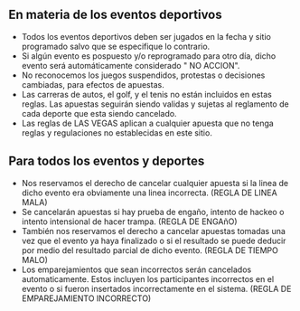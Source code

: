 ## En materia de los eventos deportivos

- Todos los eventos deportivos deben ser jugados en la fecha y sitio programado salvo que se especifique lo contrario.
- Si algún evento es pospuesto y/o reprogramado para otro día, dicho evento será automáticamente considerado " NO ACCION".
- No reconocemos los juegos suspendidos, protestas o decisiones cambiadas, para efectos de apuestas.
- Las carreras de autos, el golf, y el tenis no están incluidos en estas reglas. Las apuestas seguirán siendo validas y sujetas al reglamento de cada deporte que esta siendo cancelado.
- Las reglas de LAS VEGAS aplican a cualquier apuesta que no tenga reglas y regulaciones no establecidas en este sitio.

## Para todos los eventos y deportes
- Nos reservamos el derecho de cancelar cualquier apuesta si la linea de dicho evento era obviamente una linea incorrecta. (REGLA DE LINEA MALA)
- Se cancelarán apuestas si hay prueba de engaño, intento de hackeo o intento intensional de hacer trampa. (REGLA DE ENGAñO)
- También nos reservamos el derecho a cancelar apuestas tomadas una vez que el evento ya haya finalizado o si el resultado se puede deducir por medio del resultado parcial de dicho evento. (REGLA DE TIEMPO MALO)
- Los emparejamientos que sean incorrectos serán cancelados automaticamente. Estos incluyen los participantes incorrectos en el evento o si fueron insertados incorrectamente en el sistema. (REGLA DE EMPAREJAMIENTO INCORRECTO)
